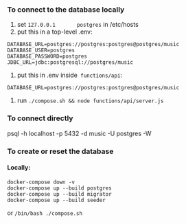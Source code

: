 ### To connect to the database locally
1. set `127.0.0.1       postgres` in /etc/hosts
1. put this in a top-level .env:
```
DATABASE_URL=postgres://postgres:postgres@postgres/music
DATABASE_USER=postgres
DATABASE_PASSWORD=postgres
JDBC_URL=jdbc:postgresql://postgres/music
```
1. put this in .env inside` functions/api`:
```
DATABASE_URL=postgres://postgres:postgres@postgres/music
```
1. run `./compose.sh && node functions/api/server.js`

### To connect directly
psql -h localhost -p 5432 -d music -U postgres -W

### To create or reset the database
#### Locally:
```
docker-compose down -v
docker-compose up --build postgres
docker-compose up --build migrator
docker-compose up --build seeder
```
or
`/bin/bash ./compose.sh`